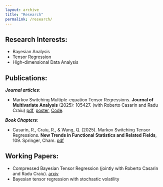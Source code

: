 ```yaml
---
layout: archive
title: "Research"
permalink: /research/
---
```


Research Interests:
------
- Bayesian Analysis
- Tensor Regression
- High-dimensional Data Analysis

Publications:
------

***Journal articles***:

- Markov Switching Multiple-equation Tensor Regressions. **Journal of Multivariate Analysis** (2025): 105427. (with Roberto Casarin and Radu Craiu) [pdf](https://doi.org/10.1016/j.jmva.2025.105427), [poster](/files/poster_mstr.pdf), [Code](https://github.com/qingwang13/Markov-Switching-Tensor-Regression.git).

***Book Chapters***:

- Casarin, R., Craiu, R., & Wang, Q. (2025). Markov Switching Tensor Regressions. **New Trends in Functional Statistics and Related Fields**, 109. Springer, Cham. [pdf](https://link.springer.com/chapter/10.1007/978-3-031-92383-8_14)

Working Papers:
------
- Compressed Bayesian Tensor Regression (jointly with Roberto Casarin and Radu Craiu). [arxiv](https://arxiv.org/abs/2510.01861)
- Bayesian tensor regression with stochastic volatility